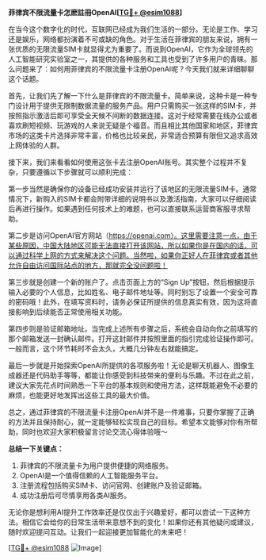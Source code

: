 **菲律宾不限流量卡怎麽註冊OpenAI[[TG💪+ @esim1088](https://t.me/s/esim1088)]**

在当今这个数字化的时代，互联网已经成为我们生活的一部分。无论是工作、学习还是娱乐，网络都扮演着不可或缺的角色。对于生活在菲律宾的朋友来说，拥有一张优质的无限流量SIM卡就显得尤为重要了。而说到OpenAI，它作为全球领先的人工智能研究实验室之一，其提供的各种服务和工具也受到了许多用户的青睐。那么问题来了：如何用菲律宾的不限流量卡注册OpenAI呢？今天我们就来详细聊聊这个话题。

首先，让我们先了解一下什么是菲律宾的不限流量卡。简单来说，这种卡是一种专门设计用于提供无限制数据流量的服务产品。用户只需购买一张这样的SIM卡，并按照指示激活后即可享受全天候不间断的数据连接。这对于经常需要在线办公或者喜欢刷短视频、玩游戏的人来说无疑是个福音。而且相比其他国家和地区，菲律宾市场的这类卡片选择非常丰富，价格也比较亲民，非常适合预算有限但又追求高效上网体验的人群。

接下来，我们来看看如何使用这张卡去注册OpenAI账号。其实整个过程并不复杂，只要遵循以下步骤就可以顺利完成：

第一步当然是确保你的设备已经成功安装并运行了该地区的无限流量SIM卡。通常情况下，新购入的SIM卡都会附带详细的说明书以及激活指南，大家可以仔细阅读后再进行操作。如果遇到任何技术上的难题，也可以直接联系运营商客服寻求帮助。

第二步是访问OpenAI官方网站（https://openai.com）。这里需要注意一点，由于某些原因，中国大陆地区可能无法直接打开该网站，所以如果你是在国内的话，可以通过科学上网的方式来解决这个问题。当然啦，如果你正好人在菲律宾或者其他允许自由访问国际站点的地方，那就完全没问题啦！

第三步就是创建一个新的账户了。点击页面上方的“Sign Up”按钮，然后根据提示输入必要的个人信息，比如姓名、电子邮件地址等。同时别忘了设置一个安全可靠的密码哦！此外，在填写资料时，请务必保证所提供的信息真实有效，因为这将直接影响到后续能否正常使用相关功能。

第四步则是验证邮箱地址。当完成上述所有步骤之后，系统会自动向你之前填写的那个邮箱发送一封确认邮件。打开这封邮件并按照里面的指引完成验证操作即可。一般而言，这个环节耗时不会太久，大概几分钟左右就能搞定。

最后一步就是开始探索OpenAI所提供的各项服务啦！无论是聊天机器人、图像生成器还是代码助手等等，都能让你感受到科技带来的便利与乐趣。不过在此之前，建议大家先花点时间熟悉一下平台的基本规则和使用方法，这样既能避免不必要的麻烦，也能更好地发挥出这些工具的最大价值。

总之，通过菲律宾的不限流量卡注册OpenAI并不是一件难事，只要你掌握了正确的方法并且保持耐心，就一定能够轻松实现自己的目标。希望本文能够对你有所帮助，同时也欢迎大家积极留言讨论交流心得体验哦～ 

**总结一下关键点：**
1. 菲律宾的不限流量卡为用户提供便捷的网络服务。
2. OpenAI是一个值得信赖的人工智能服务平台。
3. 注册流程包括购买SIM卡、访问官网、创建账户及验证邮箱。
4. 成功注册后可尽情享用各类AI服务。

无论你是想利用AI提升工作效率还是仅仅出于兴趣爱好，都可以尝试一下这种方法。相信它会给你的日常生活带来意想不到的变化！如果你还有其他疑问或建议，随时欢迎提问互动。让我们一起迎接更加智能化的未来吧！

[[TG💪+ @esim1088](https://t.me/s/esim1088) ![Image](https://i.postimg.cc/4NQfJmqS/Snipaste-2025-05-13-00-14-12.png)]